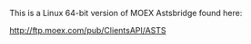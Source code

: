 This is a Linux 64-bit version of MOEX Astsbridge found here:

http://ftp.moex.com/pub/ClientsAPI/ASTS
